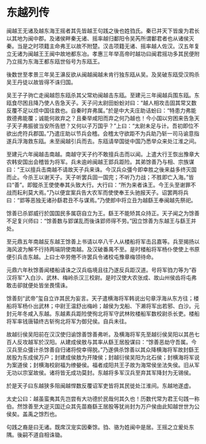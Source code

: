 # 东越列传

闽越王无诸及越东海王摇者其先皆越王句践之後也姓驺氏。秦已并天下皆废为君长以其地为闽中郡。及诸侯畔秦无诸、摇率越归鄱阳令吴芮所谓鄱君者也从诸侯灭秦。当是之时项籍主命弗王以故不附楚。汉击项籍无诸、摇率越人佐汉。汉五年复立无诸为闽越王王闽中故地都东冶。孝惠三年举高帝时越功曰闽君摇功多其民便附乃立摇为东海王都东瓯世俗号为东瓯王。

後数世至孝景三年吴王濞反欲从闽越闽越未肯行独东瓯从吴。及吴破东瓯受汉购杀吴王丹徒以故皆得不诛归国。

吴王子子驹亡走闽越怨东瓯杀其父常劝闽越击东瓯。至建元三年闽越兵围东瓯。东瓯食尽困且降乃使人告急天子。天子问太尉田蚡蚡对曰：“越人相攻击固其常又数反覆不足以烦中国往救也。自秦时弃弗属。”於是中大夫庄助诘蚡曰：“特患力弗能救德弗能覆；诚能何故弃之？且秦举咸阳而弃之何乃越也！今小国以穷困来告急天子天子弗振彼当安所告愬？又何以子万国乎？”上曰：“太尉未足与计。吾初即位不欲出虎符兵郡国。”乃遣庄助以节兵会稽。会稽太守欲距不为兵助乃斩一司马谕意指遂兵浮海救东瓯。未至闽越引兵而去。东瓯请举国徙中国乃悉举众来处江淮之间。

至建元六年闽越击南越。南越守天子约不敢擅兵击而以闻。上遣大行王恢出豫章大农韩安国出会稽皆为将军。兵未逾岭闽越王郢兵距险。其弟馀善乃与相、宗族谋曰：“王以擅兵击南越不请故天子兵来诛。今汉兵众彊今即幸胜之後来益多终灭国而止。今杀王以谢天子。天子听罢兵固一国完；不听乃力战；不胜即亡入海。”皆曰“善”。即鏦杀王使使奉其头致大行。大行曰：“所为来者诛王。今王头至谢罪不战而耘利莫大焉。”乃以便宜案兵告大农军而使使奉王头驰报天子。诏罢两将兵曰：“郢等恶独无诸孙繇君丑不与谋焉。”乃使郎中将立丑为越繇王奉闽越先祭祀。

馀善已杀郢威行於国国民多属窃自立为王。繇王不能矫其众持正。天子闻之为馀善不足复兴师曰：“馀善数与郢谋乱而後诛郢师得不劳。”因立馀善为东越王与繇王并处。

至元鼎五年南越反东越王馀善上书请以卒八千人从楼船将军击吕嘉等。兵至揭扬以海风波为解不行持两端阴使南越。及汉破番禺不至。是时楼船将军杨仆使使上书原便引兵击东越。上曰士卒劳倦不许罢兵令诸校屯豫章梅领待命。

元鼎六年秋馀善闻楼船请诛之汉兵临境且往乃遂反兵距汉道。号将军驺力等为“吞汉将军”入白沙、武林、梅岭杀汉三校尉。是时汉使大农张成、故山州侯齿将屯弗敢击卻就便处皆坐畏懦诛。

馀善刻“武帝”玺自立诈其民为妄言。天子遣横海将军韩说出句章浮海从东方往；楼船将军杨仆出武林；中尉王温舒出梅岭；越侯为戈船、下濑将军出若邪、白沙。元封元年冬咸入东越。东越素兵距险使徇北将军守武林败楼船军数校尉杀长吏。楼船将军率钱唐辕终古斩徇北将军为御兒侯。自兵未往。

故越衍侯吴阳前在汉汉使归谕馀善馀善弗听。及横海将军先至越衍侯吴阳以其邑七百人反攻越军於汉阳。从建成侯敖与其率从繇王居股谋曰：“馀善恶劫守吾属。今汉兵至众彊计杀馀善自归诸将傥幸得脱。”乃遂俱杀馀善以其众降横海将军故封繇王居股为东成侯万户；封建成侯敖为开陵侯；封越衍侯吴阳为北石侯；封横海将军说为案道侯；封横海校尉福为缭嫈侯。福者成阳共王子故为海常侯坐法失侯。旧从军无功以宗室故侯。诸将皆无成功莫封。东越将多军汉兵至弃其军降封为无锡侯。

於是天子曰东越狭多阻闽越悍数反覆诏军吏皆将其民徙处江淮间。东越地遂虚。

太史公曰：越虽蛮夷其先岂尝有大功德於民哉何其久也！历数代常为君王句践一称伯。然馀善至大逆灭国迁众其先苗裔繇王居股等犹尚封为万户侯由此知越世世为公侯矣。盖禹之馀烈也。

句践之裔是曰无诸。既席汉宠实因秦馀。驺、骆为姓闽中是居。王摇之立爰处东隅。後嗣不道自相诛锄。


